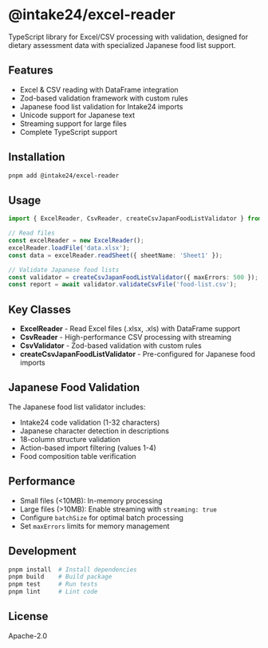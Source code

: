 # @intake24/excel-reader

TypeScript library for Excel/CSV processing with validation, designed for dietary assessment data with specialized Japanese food list support.

## Features

- Excel & CSV reading with DataFrame integration
- Zod-based validation framework with custom rules
- Japanese food list validation for Intake24 imports
- Unicode support for Japanese text
- Streaming support for large files
- Complete TypeScript support

## Installation

```bash
pnpm add @intake24/excel-reader
```

## Usage

```typescript
import { ExcelReader, CsvReader, createCsvJapanFoodListValidator } from '@intake24/excel-reader';

// Read files
const excelReader = new ExcelReader();
excelReader.loadFile('data.xlsx');
const data = excelReader.readSheet({ sheetName: 'Sheet1' });

// Validate Japanese food lists
const validator = createCsvJapanFoodListValidator({ maxErrors: 500 });
const report = await validator.validateCsvFile('food-list.csv');
```

## Key Classes

- **ExcelReader** - Read Excel files (.xlsx, .xls) with DataFrame support
- **CsvReader** - High-performance CSV processing with streaming
- **CsvValidator** - Zod-based validation with custom rules
- **createCsvJapanFoodListValidator** - Pre-configured for Japanese food imports

## Japanese Food Validation

The Japanese food list validator includes:

- Intake24 code validation (1-32 characters)
- Japanese character detection in descriptions
- 18-column structure validation
- Action-based import filtering (values 1-4)
- Food composition table verification

## Performance

- Small files (<10MB): In-memory processing
- Large files (>10MB): Enable streaming with `streaming: true`
- Configure `batchSize` for optimal batch processing
- Set `maxErrors` limits for memory management

## Development

```bash
pnpm install  # Install dependencies
pnpm build    # Build package
pnpm test     # Run tests
pnpm lint     # Lint code
```

## License

Apache-2.0
